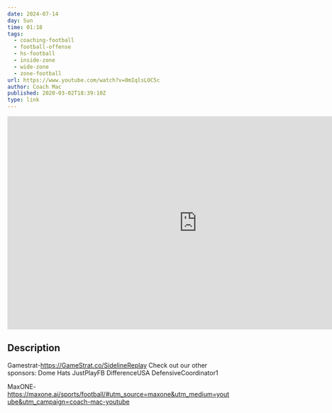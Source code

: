 ```yaml
---
date: 2024-07-14
day: Sun
time: 01:18
tags:
  - coaching-football
  - football-offense
  - hs-football
  - inside-zone
  - wide-zone
  - zone-football
url: https://www.youtube.com/watch?v=0mIqlsLOC5c
author: Coach Mac
published: 2020-03-02T18:39:10Z
type: link
---
```


<iframe width="854" height="480" src="https://www.youtube.com/embed/0mIqlsLOC5c" frameborder="0" allowfullscreen></iframe>

## Description
Gamestrat-https://GameStrat.co/SidelineReplay
Check out our other sponsors:
Dome Hats
JustPlayFB
DifferenceUSA
DefensiveCoordinator1


MaxONE-https://maxone.ai/sports/football/#utm_source=maxone&utm_medium=youtube&utm_campaign=coach-mac-youtube